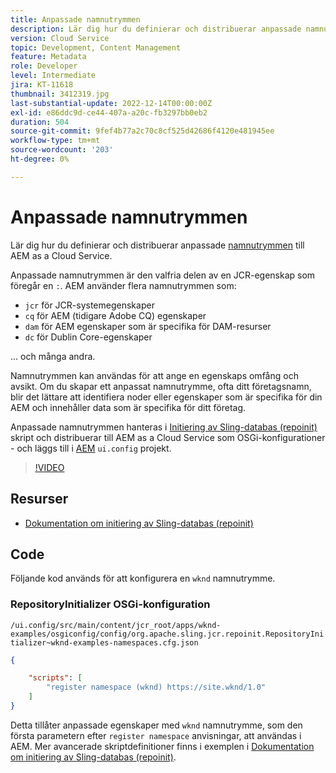 ```yaml
---
title: Anpassade namnutrymmen
description: Lär dig hur du definierar och distribuerar anpassade namnutrymmen till AEM as a Cloud Service.
version: Cloud Service
topic: Development, Content Management
feature: Metadata
role: Developer
level: Intermediate
jira: KT-11618
thumbnail: 3412319.jpg
last-substantial-update: 2022-12-14T00:00:00Z
exl-id: e86ddc9d-ce44-407a-a20c-fb3297bb0eb2
duration: 504
source-git-commit: 9fef4b77a2c70c8cf525d42686f4120e481945ee
workflow-type: tm+mt
source-wordcount: '203'
ht-degree: 0%

---
```


# Anpassade namnutrymmen

Lär dig hur du definierar och distribuerar anpassade [namnutrymmen](https://developer.adobe.com/experience-manager/reference-materials/spec/jcr/1.0/4.5_Namespaces.html) till AEM as a Cloud Service.

Anpassade namnutrymmen är den valfria delen av en JCR-egenskap som föregår en `:`. AEM använder flera namnutrymmen som:

+ `jcr` för JCR-systemegenskaper
+ `cq` för AEM (tidigare Adobe CQ) egenskaper
+ `dam` för AEM egenskaper som är specifika för DAM-resurser
+ `dc` för Dublin Core-egenskaper

... och många andra.

Namnutrymmen kan användas för att ange en egenskaps omfång och avsikt. Om du skapar ett anpassat namnutrymme, ofta ditt företagsnamn, blir det lättare att identifiera noder eller egenskaper som är specifika för din AEM och innehåller data som är specifika för ditt företag.

Anpassade namnutrymmen hanteras i [Initiering av Sling-databas (repoinit)](https://sling.apache.org/documentation/bundles/repository-initialization.html) skript och distribuerar till AEM as a Cloud Service som OSGi-konfigurationer - och läggs till i [AEM](https://experienceleague.adobe.com/docs/experience-manager-core-components/using/developing/archetype/overview.html) `ui.config` projekt.

>[!VIDEO](https://video.tv.adobe.com/v/3412319?quality=12&learn=on)

## Resurser

+ [Dokumentation om initiering av Sling-databas (repoinit)](https://sling.apache.org/documentation/bundles/repository-initialization.html#repoinit-parser-test-scenarios)

## Code

Följande kod används för att konfigurera en `wknd` namnutrymme.

### RepositoryInitializer OSGi-konfiguration

`/ui.config/src/main/content/jcr_root/apps/wknd-examples/osgiconfig/config/org.apache.sling.jcr.repoinit.RepositoryInitializer~wknd-examples-namespaces.cfg.json`

```json
{

    "scripts": [
        "register namespace (wknd) https://site.wknd/1.0"
    ]
}
```

Detta tillåter anpassade egenskaper med `wknd` namnutrymme, som den första parametern efter `register namespace` anvisningar, att användas i AEM. Mer avancerade skriptdefinitioner finns i exemplen i [Dokumentation om initiering av Sling-databas (repoinit)](https://sling.apache.org/documentation/bundles/repository-initialization.html#repoinit-parser-test-scenarios).

